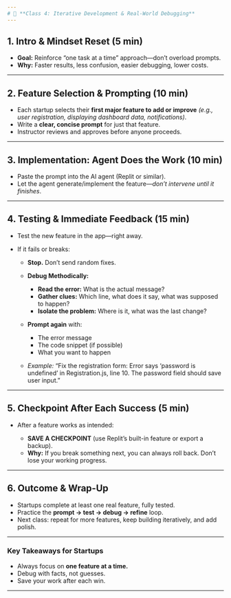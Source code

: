 ```yaml
---
# 🔄 **Class 4: Iterative Development & Real-World Debugging**
---
```


## 1. **Intro & Mindset Reset (5 min)**

- **Goal:** Reinforce “one task at a time” approach—don’t overload prompts.
- **Why:** Faster results, less confusion, easier debugging, lower costs.

---

## 2. **Feature Selection & Prompting (10 min)**

- Each startup selects their **first major feature to add or improve**
  _(e.g., user registration, displaying dashboard data, notifications)_.
- Write a **clear, concise prompt** for just that feature.
- Instructor reviews and approves before anyone proceeds.

---

## 3. **Implementation: Agent Does the Work (10 min)**

- Paste the prompt into the AI agent (Replit or similar).
- Let the agent generate/implement the feature—_don’t intervene until it finishes_.

---

## 4. **Testing & Immediate Feedback (15 min)**

- Test the new feature in the app—right away.
- If it fails or breaks:

  - **Stop.** Don’t send random fixes.
  - **Debug Methodically:**

    - **Read the error:** What is the actual message?
    - **Gather clues:** Which line, what does it say, what was supposed to happen?
    - **Isolate the problem:** Where is it, what was the last change?

  - **Prompt again** with:

    - The error message
    - The code snippet (if possible)
    - What you want to happen

  - _Example:_
    “Fix the registration form: Error says ‘password is undefined’ in Registration.js, line 10. The password field should save user input.”

---

## 5. **Checkpoint After Each Success (5 min)**

- After a feature works as intended:

  - **SAVE A CHECKPOINT** (use Replit’s built-in feature or export a backup).
  - **Why:** If you break something next, you can always roll back. Don’t lose your working progress.

---

## 6. **Outcome & Wrap-Up**

- Startups complete at least one real feature, fully tested.
- Practice the **prompt → test → debug → refine** loop.
- Next class: repeat for more features, keep building iteratively, and add polish.

---

### **Key Takeaways for Startups**

- Always focus on **one feature at a time.**
- Debug with facts, not guesses.
- Save your work after each win.

---
